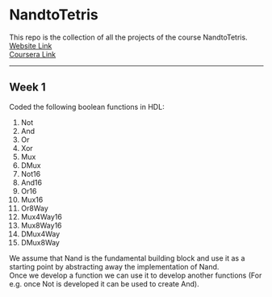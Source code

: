 # NandtoTetris

This repo is the collection of all the projects of the course NandtoTetris. <br>
[Website Link](https://www.nand2tetris.org/software) <br>
[Coursera Link](https://www.coursera.org/learn/build-a-computer/home/welcome) <br>

---
## Week 1

Coded the following boolean functions in HDL:
1. Not
2. And
3. Or
4. Xor
5. Mux
6. DMux 
7. Not16
8. And16
9. Or16
10. Mux16
11. Or8Way
12. Mux4Way16
13. Mux8Way16
14. DMux4Way
15. DMux8Way

We assume that Nand is the fundamental building block and use it as a starting point by abstracting away the implementation of Nand.<br>
Once we develop a function we can use it to develop another functions (For e.g. once Not is developed it can be used to create And).<br>
